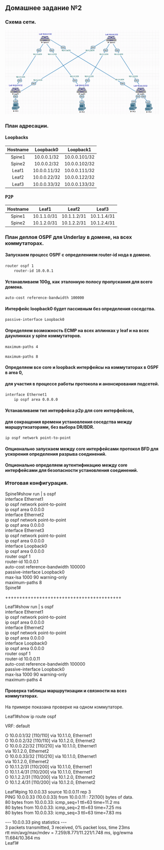 ## Домашнее задание №2

### Схема сети.

![](layout2.png)

### План адресации.

#### Loopbacks

| Hostname | Loopback0    | Loopback1     |
| :------: | :-----------:|:-------------:|
|  Spine1  | 10.0.0.1/32  | 10.0.0.101/32 |
|  Spine2  | 10.0.0.2/32  | 10.0.0.102/32 |
|  Leaf1   | 10.0.0.11/32 | 10.0.0.111/32 |
|  Leaf2   | 10.0.0.22/32 | 10.0.0.122/32 |
|  Leaf3   | 10.0.0.33/32 | 10.0.0.133/32 |

#### P2P

| Hostname |    Leaf1    |     Leaf2   |     Leaf3   |
| :------: | :----------:|:-----------:|:-----------:|
|  Spine1  | 10.1.1.0/31 | 10.1.1.2/31 | 10.1.1.4/31 |
|  Spine2  | 10.1.2.0/31 | 10.1.2.2/31 | 10.1.2.4/31 |

### План деплоя OSPF для Underlay в домене, на всех коммутаторах.

#### Запускаем процесс OSPF с определением router-id нода в домене.

    router ospf 1   
        router-id 10.0.0.1  

#### Устанавливаем 100g, как эталонную полосу пропускания для всего домена. 

    auto-cost reference-bandwidth 100000

#### Интерфейс loopback0 будет пассивным без определения соседства.

    passive-interface Loopback0

#### Определяем возможность ECMP на всех аплинках у leaf и на всех даунлинках у spine коммутаторов.

    maximum-paths 4

    maximum-paths 8

#### Определяем все core и loopback интерфейсы на коммутаторах в OSPF в area 0, 
#### для участия в процессе работы протокола и анонсирования подсетей. 

    interface Ethernet1   
        ip ospf area 0.0.0.0  
 
#### Устанавливаем тип интерфейса p2p для core интерфейсов,  
#### для сокращения времени установления соседства между маршрутизаторами, без выбора DR/BDR.

    ip ospf network point-to-point

#### Опционально запускаем между core интерфейсами протокол BFD для ускорения определения разрыва соединений. 

#### Опционально определяем аутентификацию между core интерфейсами для безопасности установления соединений.

### Итоговая конфигурация.

Spine1#show run | s ospf  
interface Ethernet1  
   ip ospf network point-to-point  
   ip ospf area 0.0.0.0  
interface Ethernet2  
   ip ospf network point-to-point  
   ip ospf area 0.0.0.0  
interface Ethernet3  
   ip ospf network point-to-point  
   ip ospf area 0.0.0.0  
interface Loopback0  
   ip ospf area 0.0.0.0  
router ospf 1  
   router-id 10.0.0.1  
   auto-cost reference-bandwidth 100000  
   passive-interface Loopback0  
   max-lsa 1000 90 warning-only  
   maximum-paths 8  
Spine1#  

+++++++++++++++++++++++++++++++++++++++++  

Leaf1#show run | s ospf  
interface Ethernet1  
   ip ospf network point-to-point  
   ip ospf area 0.0.0.0  
interface Ethernet2  
   ip ospf network point-to-point  
   ip ospf area 0.0.0.0  
interface Loopback0  
   ip ospf area 0.0.0.0  
router ospf 1  
   router-id 10.0.0.11  
   auto-cost reference-bandwidth 100000  
   passive-interface Loopback0  
   max-lsa 1000 90 warning-only  
   maximum-paths 4  

#### Проверка таблицы маршрутизации и связности на всез коммутаторах. 

На примере показана проверке на одном коммутаторе. 

Leaf1#show ip route ospf  

VRF: default  
 
 O        10.0.0.1/32 [110/110] via 10.1.1.0, Ethernet1  
 O        10.0.0.2/32 [110/110] via 10.1.2.0, Ethernet2  
 O        10.0.0.22/32 [110/210] via 10.1.1.0, Ethernet1  
                                 via 10.1.2.0, Ethernet2  
 O        10.0.0.33/32 [110/210] via 10.1.1.0, Ethernet1  
                                 via 10.1.2.0, Ethernet2  
 O        10.1.1.2/31 [110/200] via 10.1.1.0, Ethernet1  
 O        10.1.1.4/31 [110/200] via 10.1.1.0, Ethernet1  
 O        10.1.2.2/31 [110/200] via 10.1.2.0, Ethernet2  
 O        10.1.2.4/31 [110/200] via 10.1.2.0, Ethernet2  

Leaf1#ping 10.0.0.33 source 10.0.0.11 rep 3   
PING 10.0.0.33 (10.0.0.33) from 10.0.0.11 : 72(100) bytes of data.  
80 bytes from 10.0.0.33: icmp_seq=1 ttl=63 time=11.2 ms  
80 bytes from 10.0.0.33: icmp_seq=2 ttl=63 time=7.25 ms  
80 bytes from 10.0.0.33: icmp_seq=3 ttl=63 time=7.83 ms  
 
--- 10.0.0.33 ping statistics ---  
3 packets transmitted, 3 received, 0% packet loss, time 23ms  
rtt min/avg/max/mdev = 7.259/8.771/11.221/1.748 ms, ipg/ewma 11.684/10.364 ms  
Leaf1#  